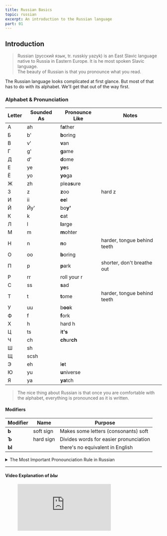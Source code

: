 ```yaml
---
title: Russian Basics
topic: russian
excerpt: An introduction to the Russian language
part: 01
---
```


## Introduction

> Russian (русский язык, tr. russkiy yazyk) is an East Slavic language native to Russia in Eastern Europe. It is he most spoken Slavic language.  
> The beauty of Russian is that you pronounce what you read.

The Russian language looks complicated at first glance. But most of that has to do with its alphabet. We'll get that out of the way first.

### Alphabet & Pronunciation

| Letter | Sounded As | Pronounce Like | Notes                       |
| ------ | ---------- | -------------- | --------------------------- |
| А      | ah         | f**a**ther     |                             |
| Б      | b'         | **b**oring     |                             |
| В      | v'         | **v**an        |                             |
| Г      | g'         | **g**ame       |                             |
| Д      | d'         | **d**ome       |                             |
| Е      | ye         | **ye**s        |                             |
| Ё      | yo         | **yo**ga       |                             |
| Ж      | zh         | plea**s**ure   |                             |
| З      | z          | **z**oo        | hard z                      |
| И      | ii         | **ee**l        |                             |
| Й      | Йy'        | bo**y'**       |                             |
| К      | k          | **c**at        |                             |
| Л      | l          | **l**arge      |                             |
| М      | m          | **m**ohter     |                             |
| Н      | n          | **n**o         | harder, tongue behind teeth |
| О      | oo         | **b**oring     |                             |
| П      | p          | **p**ark       | shorter, don't breathe out  |
| Р      | rr         | roll your r    |                             |
| С      | ss         | **s**ad        |                             |
| Т      | t          | **t**ome       | harder, tongue behind teeth |
| У      | uu         | b**oo**k       |                             |
| Ф      | f          | **f**ork       |                             |
| Х      | h          | hard h         |                             |
| Ц      | ts         | i**t's**       |                             |
| Ч      | ch         | **ch**ur**ch** |                             |
| Ш      | sh         |                |                             |
| Щ      | scsh       |                |                             |
| Э      | eh         | l**e**t        |                             |
| Ю      | yu         | **u**niverse   |                             |
| Я      | ya         | **ya**tch      |

> The nice thing about Russian is that once you are comfortable with the alphabet, everything is pronounced as it is written.

#### Modifiers

| Modifier | Name      | Purpose                                |
| -------- | --------- | -------------------------------------- |
| **Ь**    | soft sign | Makes some letters (consonants) soft   |
| **Ъ**    | hard sign | Divides words for easier pronunciation |
| **Ы**    |           | there's no equivalent in English       |

<details>
<summary markdown="span">The Most Important Pronounciation Rule in Russian</summary>
<b>NO ONE CARES!</b>
</details>

---

#### Video Explanation of _Ыы_

<figure className="video_container">
  <iframe  src="https://www.youtube.com/embed/w9hogVBFECQ"  frameBorder="0" allowFullScreen="true"> </iframe>
</figure>
